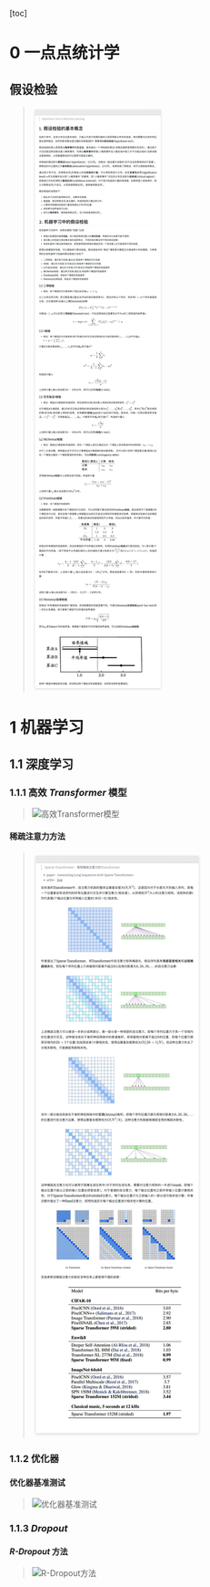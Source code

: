 [toc]



# **0  一点点统计学**

## **假设检验**

> ![假设检验](./assets/%E6%9C%BA%E5%99%A8%E5%AD%A6%E4%B9%A0%E9%9B%B6%E6%95%A3%E6%9D%90%E6%96%99/%E5%81%87%E8%AE%BE%E6%A3%80%E9%AA%8C.png)

# **1  机器学习**

## **1.1  深度学习**

### **1.1.1  高效 *Transformer* 模型**

> ![高效Transformer模型](./assets/%E6%9C%BA%E5%99%A8%E5%AD%A6%E4%B9%A0%E9%9B%B6%E6%95%A3%E6%9D%90%E6%96%99/%E9%AB%98%E6%95%88Transformer%E6%A8%A1%E5%9E%8B.png)

#### **稀疏注意力方法**

> ![稀疏注意力方法](./assets/%E6%9C%BA%E5%99%A8%E5%AD%A6%E4%B9%A0%E9%9B%B6%E6%95%A3%E6%9D%90%E6%96%99/%E7%A8%80%E7%96%8F%E6%B3%A8%E6%84%8F%E5%8A%9B%E6%96%B9%E6%B3%95.png)

### **1.1.2  优化器**

#### **优化器基准测试**

> ![优化器基准测试](./assets/%E6%9C%BA%E5%99%A8%E5%AD%A6%E4%B9%A0%E9%9B%B6%E6%95%A3%E6%9D%90%E6%96%99/%E4%BC%98%E5%8C%96%E5%99%A8%E5%9F%BA%E5%87%86%E6%B5%8B%E8%AF%95.png)



### **1.1.3  *Dropout***

#### ***R-Dropout* 方法**

> ![R-Dropout方法](./assets/%E6%9C%BA%E5%99%A8%E5%AD%A6%E4%B9%A0%E9%9B%B6%E6%95%A3%E6%9D%90%E6%96%99/R-Dropout%E6%96%B9%E6%B3%95.png)

